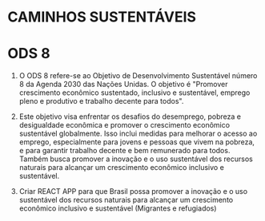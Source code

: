 # CAMINHOS SUSTENTÁVEIS

# ODS 8

1. O ODS 8 refere-se ao Objetivo de Desenvolvimento Sustentável número 8 da Agenda 2030 das Nações Unidas. O objetivo é "Promover crescimento econômico sustentado, inclusivo e sustentável, emprego pleno e produtivo e trabalho decente para todos".

2. Este objetivo visa enfrentar os desafios do desemprego, pobreza e desigualdade econômica e promover o crescimento econômico sustentável globalmente. Isso inclui medidas para melhorar o acesso ao emprego, especialmente para jovens e pessoas que vivem na pobreza, e para garantir trabalho decente e bem remunerado para todos. Também busca promover a inovação e o uso sustentável dos recursos naturais para alcançar um crescimento econômico inclusivo e sustentável.

3. Criar REACT APP para que Brasil possa promover a inovação e o uso sustentável dos recursos naturais para alcançar um crescimento econômico inclusivo e sustentável (Migrantes e refugiados)
